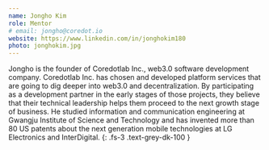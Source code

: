 ```yaml
---
name: Jongho Kim
role: Mentor
# email: jongho@coredot.io
website: https://www.linkedin.com/in/jonghokim180
photo: jonghokim.jpg
---
```


Jongho is the founder of Coredotlab Inc., web3.0 software development company. Coredotlab Inc. has chosen and developed platform services that are going to dig deeper into web3.0 and decentralization. By participating as a development partner in the early stages of those projects, they believe that their technical leadership helps them proceed to the next growth stage of business. He studied information and communication engineering at Gwangju Institute of Science and Technology and has invented more than 80 US patents about the next generation mobile technologies at LG Electronics and InterDigital.
{: .fs-3 .text-grey-dk-100 }
